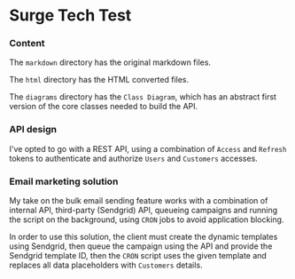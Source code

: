 # Surge Tech Test

### Content

The `markdown` directory has the original markdown files.

The `html` directory has the HTML converted files.

The `diagrams` directory has the `Class Diagram`, which has an abstract first version of the core classes needed to build the API.

### API design

I've opted to go with a REST API, using a combination of `Access` and `Refresh` tokens to authenticate and authorize `Users` and `Customers` accesses.

### Email marketing solution

My take on the bulk email sending feature works with a combination of internal API, third-party (Sendgrid) API, queueing campaigns and running the script on the background, using `CRON` jobs to avoid application blocking.

In order to use this solution, the client must create the dynamic templates using Sendgrid, then queue the campaign using the API and provide the Sendgrid template ID, then the `CRON` script uses the given template and replaces all data placeholders with `Customers` details.
